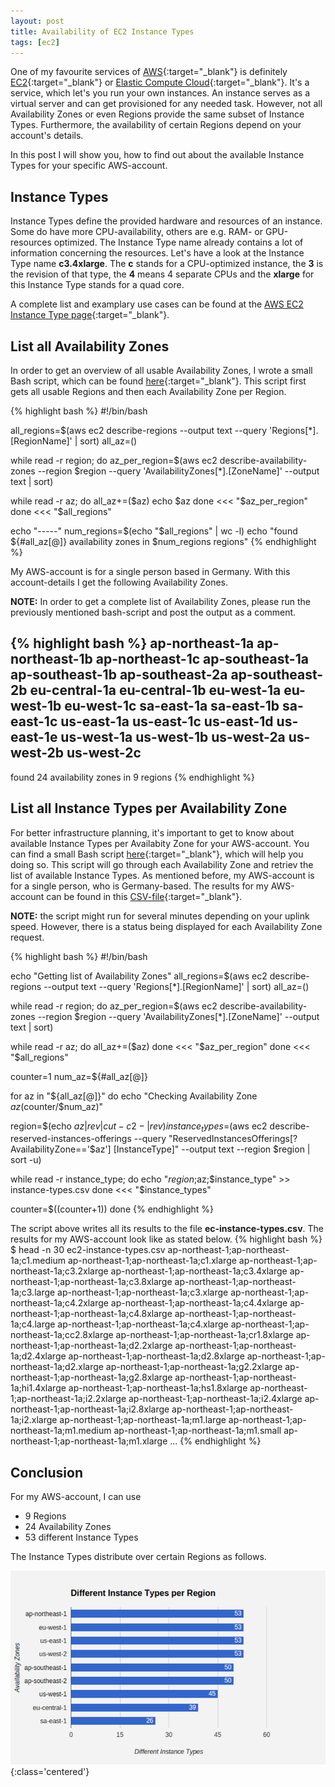 ```yaml
---
layout: post
title: Availability of EC2 Instance Types
tags: [ec2]
---
```


One of my favourite services of [AWS](http://aws.amazon.com){:target="_blank"} is definitely [EC2](http://aws.amazon.com/ec2/){:target="_blank"} or [Elastic Compute Cloud](http://aws.amazon.com/ec2/){:target="_blank"}. It's a service, which let's you run your own instances. An instance serves as a virtual server and can get provisioned for any needed task. However, not all Availability Zones or even Regions provide the same subset of Instance Types. Furthermore, the availability of certain Regions depend on your account's details.

In this post I will show you, how to find out about the available Instance Types for your specific AWS-account.

## Instance Types

Instance Types define the provided hardware and resources of an instance. Some do have more CPU-availability, others are e.g. RAM- or GPU-resources optimized. The Instance Type name already contains a lot of information concerning the resources. Let's have a look at the Instance Type name **c3.4xlarge**. The **c** stands for a CPU-optimized instance, the **3** is the revision of that type, the **4** means 4 separate CPUs and the **xlarge** for this Instance Type stands for a quad core.

A complete list and examplary use cases can be found at the [AWS EC2 Instance Type page](http://aws.amazon.com/ec2/instance-types/){:target="_blank"}.

## List all Availability Zones
In order to get an overview of all usable Availability Zones, I wrote a small Bash script, which can be found [here](https://github.com/fschaeffler/aws-blog.io/blob/master/downloads/ec2-availability-zones.sh){:target="_blank"}. This script first gets all usable Regions and then each Availability Zone per Region.

{% highlight bash %}
#!/bin/bash

all_regions=$(aws ec2 describe-regions --output text --query 'Regions[*].[RegionName]' | sort)
all_az=()

while read -r region; do
  az_per_region=$(aws ec2 describe-availability-zones --region $region --query 'AvailabilityZones[*].[ZoneName]' --output text | sort)

  while read -r az; do
    all_az+=($az)
    echo $az
  done <<< "$az_per_region"
done <<< "$all_regions"

echo "-----"
num_regions=$(echo "$all_regions" | wc -l)
echo "found ${#all_az[@]} availability zones in $num_regions regions"
{% endhighlight %}

My AWS-account is for a single person based in Germany. With this account-details I get the following Availability Zones.

**NOTE:** In order to get a complete list of Availability Zones, please run the previously mentioned bash-script and post the output as a comment.

{% highlight bash %}
ap-northeast-1a
ap-northeast-1b
ap-northeast-1c
ap-southeast-1a
ap-southeast-1b
ap-southeast-2a
ap-southeast-2b
eu-central-1a
eu-central-1b
eu-west-1a
eu-west-1b
eu-west-1c
sa-east-1a
sa-east-1b
sa-east-1c
us-east-1a
us-east-1c
us-east-1d
us-east-1e
us-west-1a
us-west-1b
us-west-2a
us-west-2b
us-west-2c
-----
found 24 availability zones in 9 regions
{% endhighlight %}

## List all Instance Types per Availability Zone

For better infrastructure planning, it's important to get to know about available Instance Types per Availabity Zone for your AWS-account. You can find a small Bash script [here](https://github.com/fschaeffler/aws-blog.io/blob/master/downloads/ec2-instance-types.sh){:target="_blank"}, which will help you doing so. This script will go through each Availability Zone and retriev the list of available Instance Types. As mentioned before, my AWS-account is for a single person, who is Germany-based. The results for my AWS-account can be found in this [CSV-file](/downloads/ec2-instance-types.csv){:target="_blank"}.

**NOTE:** the script might run for several minutes depending on your uplink speed. However, there is a status being displayed for each Availability Zone request.

{% highlight bash %}
#!/bin/bash

echo "Getting list of Availability Zones"
all_regions=$(aws ec2 describe-regions --output text --query 'Regions[*].[RegionName]' | sort)
all_az=()

while read -r region; do
  az_per_region=$(aws ec2 describe-availability-zones --region $region --query 'AvailabilityZones[*].[ZoneName]' --output text | sort)

  while read -r az; do
    all_az+=($az)
  done <<< "$az_per_region"
done <<< "$all_regions"

counter=1
num_az=${#all_az[@]}

for az in "${all_az[@]}"
do
  echo "Checking Availability Zone $az ($counter/$num_az)"

  region=$(echo $az | rev | cut -c 2- | rev)
  instance_types=$(aws ec2 describe-reserved-instances-offerings --query "ReservedInstancesOfferings[?AvailabilityZone=='$az'] [InstanceType]" --output text --region $region | sort -u)

  while read -r instance_type; do
    echo "$region;$az;$instance_type" >> instance-types.csv
  done <<< "$instance_types"

  counter=$((counter+1))
done
{% endhighlight %}

The script above writes all its results to the file **ec-instance-types.csv**. The results for my AWS-account look like as stated below.
{% highlight bash %}
$ head -n 30 ec2-instance-types.csv 
ap-northeast-1;ap-northeast-1a;c1.medium
ap-northeast-1;ap-northeast-1a;c1.xlarge
ap-northeast-1;ap-northeast-1a;c3.2xlarge
ap-northeast-1;ap-northeast-1a;c3.4xlarge
ap-northeast-1;ap-northeast-1a;c3.8xlarge
ap-northeast-1;ap-northeast-1a;c3.large
ap-northeast-1;ap-northeast-1a;c3.xlarge
ap-northeast-1;ap-northeast-1a;c4.2xlarge
ap-northeast-1;ap-northeast-1a;c4.4xlarge
ap-northeast-1;ap-northeast-1a;c4.8xlarge
ap-northeast-1;ap-northeast-1a;c4.large
ap-northeast-1;ap-northeast-1a;c4.xlarge
ap-northeast-1;ap-northeast-1a;cc2.8xlarge
ap-northeast-1;ap-northeast-1a;cr1.8xlarge
ap-northeast-1;ap-northeast-1a;d2.2xlarge
ap-northeast-1;ap-northeast-1a;d2.4xlarge
ap-northeast-1;ap-northeast-1a;d2.8xlarge
ap-northeast-1;ap-northeast-1a;d2.xlarge
ap-northeast-1;ap-northeast-1a;g2.2xlarge
ap-northeast-1;ap-northeast-1a;g2.8xlarge
ap-northeast-1;ap-northeast-1a;hi1.4xlarge
ap-northeast-1;ap-northeast-1a;hs1.8xlarge
ap-northeast-1;ap-northeast-1a;i2.2xlarge
ap-northeast-1;ap-northeast-1a;i2.4xlarge
ap-northeast-1;ap-northeast-1a;i2.8xlarge
ap-northeast-1;ap-northeast-1a;i2.xlarge
ap-northeast-1;ap-northeast-1a;m1.large
ap-northeast-1;ap-northeast-1a;m1.medium
ap-northeast-1;ap-northeast-1a;m1.small
ap-northeast-1;ap-northeast-1a;m1.xlarge
...
{% endhighlight %}

## Conclusion
For my AWS-account, I can use

- 9 Regions
- 24 Availability Zones
- 53 different Instance Types

The Instance Types distribute over certain Regions as follows.

![EC2 Instance Types](/images/ec2-instance-types.png){:class='centered'}
